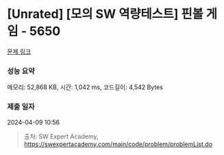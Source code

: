 # [Unrated] [모의 SW 역량테스트] 핀볼 게임 - 5650 

[문제 링크](https://swexpertacademy.com/main/code/problem/problemDetail.do?contestProbId=AWXRF8s6ezEDFAUo) 

### 성능 요약

메모리: 52,868 KB, 시간: 1,042 ms, 코드길이: 4,542 Bytes

### 제출 일자

2024-04-09 10:56



> 출처: SW Expert Academy, https://swexpertacademy.com/main/code/problem/problemList.do